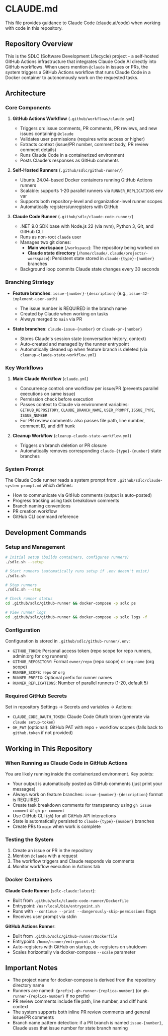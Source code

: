 # CLAUDE.md

This file provides guidance to Claude Code (claude.ai/code) when working with code in this repository.

## Repository Overview

This is the SDLC (Software Development Lifecycle) project - a self-hosted GitHub Actions infrastructure that integrates Claude Code AI directly into GitHub workflows. When users mention `@claude` in issues or PRs, the system triggers a GitHub Actions workflow that runs Claude Code in a Docker container to autonomously work on the requested tasks.

## Architecture

### Core Components

1. **GitHub Actions Workflow** (`.github/workflows/claude.yml`)
   - Triggers on: issue comments, PR comments, PR reviews, and new issues containing `@claude`
   - Validates user permissions (requires write access or higher)
   - Extracts context (issue/PR number, comment body, PR review comment details)
   - Runs Claude Code in a containerized environment
   - Posts Claude's responses as GitHub comments

2. **Self-Hosted Runners** (`.github/sdlc/github-runner/`)
   - Ubuntu 24.04-based Docker containers running GitHub Actions runners
   - Scalable: supports 1-20 parallel runners via `RUNNER_REPLICATIONS` env var
   - Supports both repository-level and organization-level runner scopes
   - Automatically registers/unregisters with GitHub

3. **Claude Code Runner** (`.github/sdlc/claude-code-runner/`)
   - .NET 9.0 SDK base with Node.js 22 (via nvm), Python 3, Git, and GitHub CLI
   - Runs as non-root `claude` user
   - Manages two git clones:
     - **Main workspace** (`/workspace`): The repository being worked on
     - **Claude state directory** (`/home/claude/.claude/projects/-workspace`): Persistent state stored in `claude-{type}-{number}` branches
   - Background loop commits Claude state changes every 30 seconds

### Branching Strategy

- **Feature branches**: `issue-{number}-{description}` (e.g., `issue-42-implement-user-auth`)
  - The issue number is REQUIRED in the branch name
  - Created by Claude when working on tasks
  - Always merged to `main` via PR

- **State branches**: `claude-issue-{number}` or `claude-pr-{number}`
  - Stores Claude's session state (conversation history, context)
  - Auto-created and managed by the runner entrypoint
  - Automatically cleaned up when feature branch is deleted (via `cleanup-claude-state-workflow.yml`)

### Key Workflows

1. **Main Claude Workflow** (`claude.yml`)
   - Concurrency control: one workflow per issue/PR (prevents parallel executions on same issue)
   - Permission check before execution
   - Passes context to Claude via environment variables: `GITHUB_REPOSITORY`, `CLAUDE_BRANCH_NAME`, `USER_PROMPT`, `ISSUE_TYPE`, `ISSUE_NUMBER`
   - For PR review comments: also passes file path, line number, comment ID, and diff hunk

2. **Cleanup Workflow** (`cleanup-claude-state-workflow.yml`)
   - Triggers on branch deletion or PR closure
   - Automatically removes corresponding `claude-{type}-{number}` state branches

### System Prompt

The Claude Code runner reads a system prompt from `.github/sdlc/claude-system-prompt.md` which defines:
- How to communicate via GitHub comments (output is auto-posted)
- Progress tracking using task breakdown comments
- Branch naming conventions
- PR creation workflow
- GitHub CLI command reference

## Development Commands

### Setup and Management

```bash
# Initial setup (builds containers, configures runners)
./sdlc.sh --setup

# Start runners (automatically runs setup if .env doesn't exist)
./sdlc.sh

# Stop runners
./sdlc.sh --stop

# Check runner status
cd .github/sdlc/github-runner && docker-compose -p sdlc ps

# View runner logs
cd .github/sdlc/github-runner && docker-compose -p sdlc logs -f
```

### Configuration

Configuration is stored in `.github/sdlc/github-runner/.env`:
- `GITHUB_TOKEN`: Personal access token (repo scope for repo runners, admin:org for org runners)
- `GITHUB_REPOSITORY`: Format `owner/repo` (repo scope) or `org-name` (org scope)
- `RUNNER_SCOPE`: `repo` or `org`
- `RUNNER_PREFIX`: Optional prefix for runner names
- `RUNNER_REPLICATIONS`: Number of parallel runners (1-20, default 5)

### Required GitHub Secrets

Set in repository Settings → Secrets and variables → Actions:
- `CLAUDE_CODE_OAUTH_TOKEN`: Claude Code OAuth token (generate via `claude setup-token`)
- `GH_PAT` (optional): GitHub PAT with repo + workflow scopes (falls back to `github.token` if not provided)

## Working in This Repository

### When Running as Claude Code in GitHub Actions

You are likely running inside the containerized environment. Key points:
- Your output is automatically posted as GitHub comments (just print your messages)
- Always work on feature branches: `issue-{number}-{description}` format is REQUIRED
- Create task breakdown comments for transparency using `gh issue comment` or `gh pr comment`
- Use GitHub CLI (`gh`) for all GitHub API interactions
- State is automatically persisted to `claude-{type}-{number}` branches
- Create PRs to `main` when work is complete

### Testing the System

1. Create an issue or PR in the repository
2. Mention `@claude` with a request
3. The workflow triggers and Claude responds via comments
4. Monitor workflow execution in Actions tab

### Docker Containers

**Claude Code Runner** (`sdlc-claude:latest`):
- Built from `.github/sdlc/claude-code-runner/Dockerfile`
- Entrypoint: `/usr/local/bin/entrypoint.sh`
- Runs with `--continue --print --dangerously-skip-permissions` flags
- Receives user prompt via stdin

**GitHub Actions Runner**:
- Built from `.github/sdlc/github-runner/Dockerfile`
- Entrypoint: `/home/runner/entrypoint.sh`
- Auto-registers with GitHub on startup, de-registers on shutdown
- Scales horizontally via docker-compose `--scale` parameter

## Important Notes

- The project name for docker-compose is derived from the repository directory name
- Runners are named: `{prefix}-gh-runner-{replica-number}` (or `gh-runner-{replica-number}` if no prefix)
- PR review comments include file path, line number, and diff hunk context
- The system supports both inline PR review comments and general issue/PR comments
- Branch name pattern detection: if a PR branch is named `issue-{number}`, Claude uses that issue number for state branch naming
